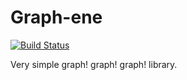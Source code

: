 Graph-ene
=========

[![Build Status](https://travis-ci.org/quepas/Graph-ene.svg?branch=master)](https://travis-ci.org/quepas/Graph-ene)

Very simple graph! graph! graph! library.
